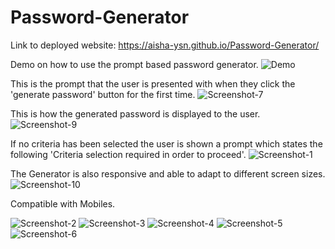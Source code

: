 # Password-Generator

Link to deployed website: https://aisha-ysn.github.io/Password-Generator/

Demo on how to use the prompt based password generator.
![Demo](https://drive.google.com/file/d/17tqNOQ_36run9NYyU4h8IaERr1EZokzt/view)

This is the prompt that the user is presented with when they click the 'generate password' button for the first time.
![Screenshot-7](https://user-images.githubusercontent.com/83360651/122872054-ceb3b080-d327-11eb-8836-3b746cfac594.JPG)

This is how the generated password is displayed to the user.
![Screenshot-9](https://user-images.githubusercontent.com/83360651/122872126-e428da80-d327-11eb-94b2-82208e149328.JPG)

If no criteria has been selected the user is shown a prompt which states the following 'Criteria selection required in order to proceed'.
![Screenshot-1](https://user-images.githubusercontent.com/83360651/122872360-4255bd80-d328-11eb-90d7-a54eeb301ec8.JPG)


The Generator is also responsive and able to adapt to different screen sizes.
![Screenshot-10](https://user-images.githubusercontent.com/83360651/122872572-8e086700-d328-11eb-9680-f882023e5715.JPG)


Compatible with Mobiles.

![Screenshot-2](https://user-images.githubusercontent.com/83360651/122872191-fe62b880-d327-11eb-9277-a178c5a8c49e.jpeg)
![Screenshot-3](https://user-images.githubusercontent.com/83360651/122872200-015da900-d328-11eb-9aee-930764bd3211.jpeg)
![Screenshot-4](https://user-images.githubusercontent.com/83360651/122872201-015da900-d328-11eb-8f31-07980e23fb26.jpeg)
![Screenshot-5](https://user-images.githubusercontent.com/83360651/122872204-04589980-d328-11eb-8973-78397055b1e8.jpeg)
![Screenshot-6](https://user-images.githubusercontent.com/83360651/122872206-04589980-d328-11eb-8bc8-9ad39a63e62a.jpeg)

